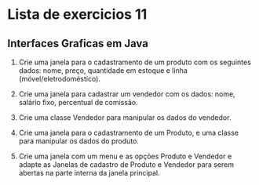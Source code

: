 # Lista de exercicios 11

## Interfaces Graficas em Java

1) Crie uma janela para o cadastramento de um produto com os seguintes dados: nome, preço, quantidade em estoque e linha (móvel/eletrodoméstico).

2) Crie uma janela para cadastrar um vendedor com os dados: nome, salário fixo, percentual de comissão.

3) Crie uma classe Vendedor para manipular os dados do vendedor.

4) Crie uma janela para o cadastramento de um Produto, e uma classe para manipular os dados do produto.

5) Crie uma janela com um menu e as opções Produto e Vendedor e adapte as Janelas de cadastro de Produto e Vendedor para serem abertas na parte interna da janela principal.
